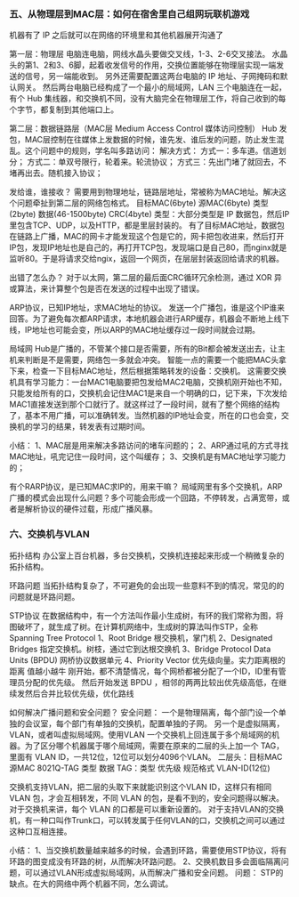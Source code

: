 

### 五、从物理层到MAC层：如何在宿舍里自己组网玩联机游戏
机器有了 IP 之后就可以在网络的环境里和其他机器展开沟通了


第一层：物理层
电脑连电脑，网线水晶头要做交叉线，1-3、2-6交叉接法。
水晶头的第1、2和3、6脚，起着收发信号的作用，交换位置能够在物理层实现一端发送的信号，另一端能收到。
另外还需要配置这两台电脑的 IP 地址、子网掩码和默认网关。
然后两台电脑已经构成了一个最小的局域网，LAN
三个电脑连在一起，有个 Hub 集线器，和交换机不同，没有大脑完全在物理层工作，将自己收到的每个字节，都复制到其他端口上。

第二层：数据链路层（MAC层 Medium Access Control 媒体访问控制）
Hub 发包，MAC层控制在往媒体上发数据的时候，谁先发、谁后发的问题，防止发生混乱。这个问题中的规则，学名叫多路访问：
解决方式：
方式一：多车道。信道划分；
方式二：单双号限行，轮着来。轮流协议；
方式三：先出门堵了就回去，不堵再出去。随机接入协议；

发给谁，谁接收？
需要用到物理地址，链路层地址，常被称为MAC地址。解决这个问题牵扯到第二层的网络包格式。
目标MAC(6byte) 源MAC(6byte) 类型(2byte) 数据(46-1500byte) CRC(4byte)
类型：大部分类型是 IP 数据包，然后IP里包含TCP、UDP，以及HTTP，都是里层封装的。
有了目标MAC地址，数据包在链路上广播，MAC的网卡才能发现这个包是它的，网卡把包收进来，然后打开IP包，发现IP地址也是自己的，再打开TCP包，发现端口是自己80，而nginx就是监听80。于是将请求交给ngix，返回一个网页，在层层封装返回给请求的机器。

出错了怎么办？
对于以太网，第二层的最后面CRC循环冗余检测，通过 XOR 异或算法，来计算整个包是否在发送的过程中出现了错误。

ARP协议，已知IP地址，求MAC地址的协议。
发送一个广播包，谁是这个IP谁来回答。为了避免每次都ARP请求，本地机器会进行ARP缓存，机器会不断地上线下线，IP地址也可能会变，所以ARP的MAC地址缓存过一段时间就会过期。


局域网
Hub是广播的，不管某个接口是否需要，所有的Bit都会被发送出去，让主机来判断是不是需要，网络包一多就会冲突。
智能一点的需要一个能把MAC头拿下来，检查一下目标MAC地址，然后根据策略转发的设备：交换机。
这需要交换机具有学习能力：一台MAC1电脑要把包发给MAC2电脑，交换机刚开始也不知，只能发给所有的口，交换机会记住MAC1是来自一个明确的口，记下来，下次发给MAC1直接发送到那个口就行了。就这样过了一段时间，就有了整个网络的结构了，基本不用广播，可以准确转发。当然机器的IP地址会变，所在的口也会变，交换机的学习的结果，转发表有过期时间。


小结：
1、MAC层是用来解决多路访问的堵车问题的；
2、ARP通过吼的方式寻找MAC地址，吼完记住一段时间，这个叫缓存；
3、交换机是有MAC地址学习能力的；

有个RARP协议，是已知MAC求IP的，用来干嘛？
局域网里有多个交换机，ARP广播的模式会出现什么问题？多个可能会形成一个回路，不停转发，占满宽带，或者是解析协议的硬件过载，形成广播风暴。





### 六、交换机与VLAN
拓扑结构
办公室上百台机器，多台交换机，交换机连接起来形成一个稍微复杂的拓扑结构。

环路问题
当拓扑结构复杂了，不可避免的会出现一些意料不到的情况，常见的的问题就是环路问题。


STP协议
在数据结构中，有一个方法叫作最小生成树，有环的我们常称为图，将图破坏了，就生成了树。在计算机网络中，生成树的算法叫作STP，全称Spanning Tree Protocol
1、Root Bridge  根交换机，掌门机
2、Designated Bridges 指定交换机。树枝，通过它到达根交换机
3、Bridge Protocol Data Units (BPDU) 网桥协议数据单元
4、Priority Vector 优先级向量。实力距离根的距离 值越小越牛
刚开始，都不清楚情况，每个网桥都被分配了一个ID，ID里有管理员分配的优先级。
然后开始发送 BPDU ，相邻的两两比较出优先级高低，在继续发然后合并比较优先级，优化路线


如何解决广播问题和安全问题？
安全问题：
一个是物理隔离，每个部门设一个单独的会议室，每个部门有单独的交换机，配置单独的子网。
另一个是虚拟隔离，VLAN，或者叫虚拟局域网。使用VLAN 一个交换机上回连属于多个局域网的机器。为了区分哪个机器属于哪个局域网，需要在原来的二层的头上加一个 TAG，里面有 VLAN ID，一共12位，12位可以划分4096个VLAN。
二层头：目标MAC  源MAC  8021Q-TAG  类型  数据
TAG：类型  优先级  规范格式  VLAN-ID(12位)

交换机支持VLAN，把二层的头取下来就能识别这个VLAN ID，这样只有相同 VLAN 包，才会互相转发，不同 VLAN 的包，是看不到的，安全问题得以解决。
对于交换机来讲，每个 VLAN 的口都是可以重新设置的。
对于支持VLAN的交换机，有一种口叫作Trunk口，可以转发属于任何VLAN的口，交换机之间可以通过这种口互相连接。

小结：
1、当交换机数量越来越多的时候，会遇到环路，需要使用STP协议，将有环路的图变成没有环路的树，从而解决环路问题。
2、交换机数目多会面临隔离问题，可以通过VLAN形成虚拟局域网，从而解决广播和安全问题。
问题：
STP的缺点。在大的网络中两个机器不同，怎么调试。

